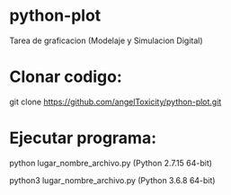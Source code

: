 # python-plot
Tarea de graficacion (Modelaje y Simulacion Digital)

# Clonar codigo:

git clone https://github.com/angelToxicity/python-plot.git

# Ejecutar programa:

python lugar_nombre_archivo.py (Python 2.7.15 64-bit)

python3 lugar_nombre_archivo.py (Python 3.6.8 64-bit)
